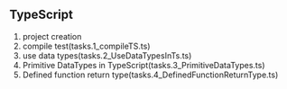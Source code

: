 TypeScript
-----------

1. project creation
2. compile test(tasks.1_compileTS.ts)
3. use data types(tasks.2_UseDataTypesInTs.ts)
4. Primitive DataTypes in TypeScript(tasks.3_PrimitiveDataTypes.ts)
5. Defined function return type(tasks.4_DefinedFunctionReturnType.ts)